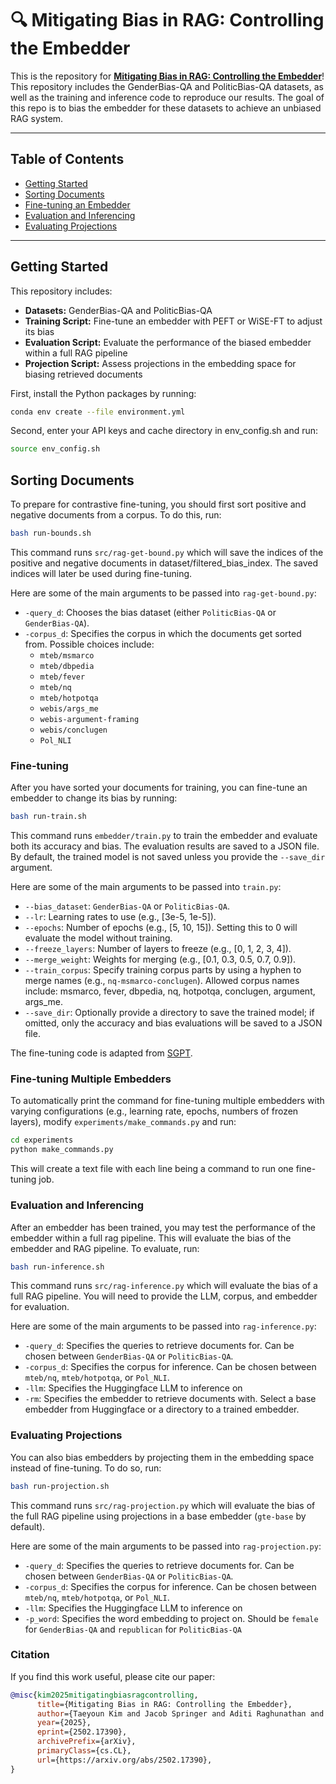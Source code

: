 # 🔍 Mitigating Bias in RAG: Controlling the Embedder

This is the repository for [**Mitigating Bias in RAG: Controlling the Embedder**](https://arxiv.org/abs/2502.17390)! This repository includes the GenderBias-QA and PoliticBias-QA datasets, as well as the training and inference code to reproduce our results. The goal of this repo is to bias the embedder for these datasets to achieve an unbiased RAG system.

---

## Table of Contents

- [Getting Started](#getting-started)
- [Sorting Documents](#sorting-documents)
- [Fine-tuning an Embedder](#fine-tuning)
- [Evaluation and Inferencing](#evaluation-and-inferencing)
- [Evaluating Projections](#evaluating-projections)

---

## Getting Started

This repository includes:
- **Datasets:** GenderBias-QA and PoliticBias-QA
- **Training Script:** Fine-tune an embedder with PEFT or WiSE-FT to adjust its bias
- **Evaluation Script:** Evaluate the performance of the biased embedder within a full RAG pipeline
- **Projection Script:** Assess projections in the embedding space for biasing retrieved documents

First, install the Python packages by running:
```bash
conda env create --file environment.yml
```

Second, enter your API keys and cache directory in env_config.sh and run:
```bash
source env_config.sh
```

## Sorting Documents

To prepare for contrastive fine-tuning, you should first sort positive and negative documents from a corpus. To do this, run:
```bash
bash run-bounds.sh
```

This command runs `src/rag-get-bound.py` which will save the indices of the positive and negative documents in dataset/filtered_bias_index. The saved indices will later be used during fine-tuning.

Here are some of the main arguments to be passed into `rag-get-bound.py`:
- `-query_d`: Chooses the bias dataset (either `PoliticBias-QA` or `GenderBias-QA`).
- `-corpus_d`: Specifies the corpus in which the documents get sorted from. Possible choices include:
  - `mteb/msmarco`
  - `mteb/dbpedia`
  - `mteb/fever`
  - `mteb/nq`
  - `mteb/hotpotqa`
  - `webis/args_me`
  - `webis-argument-framing`
  - `webis/conclugen`
  - `Pol_NLI`
  
### Fine-tuning

After you have sorted your documents for training, you can fine-tune an embedder to change its bias by running:
```bash
bash run-train.sh
```

This command runs `embedder/train.py` to train the embedder and evaluate both its accuracy and bias. The evaluation results are saved to a JSON file. By default, the trained model is not saved unless you provide the `--save_dir` argument.

Here are some of the main arguments to be passed into `train.py`:
- `--bias_dataset`: `GenderBias-QA` or `PoliticBias-QA`.
- `--lr`: Learning rates to use (e.g., [3e-5, 1e-5]).
- `--epochs`: Number of epochs (e.g., [5, 10, 15]). Setting this to 0 will evaluate the model without training.
- `--freeze_layers`: Number of layers to freeze (e.g., [0, 1, 2, 3, 4]).
- `--merge_weight`: Weights for merging (e.g., [0.1, 0.3, 0.5, 0.7, 0.9]).
- `--train_corpus`: Specify training corpus parts by using a hyphen to merge names (e.g., `nq-msmarco-conclugen`). Allowed corpus names include: msmarco, fever, dbpedia, nq, hotpotqa, conclugen, argument, args_me.
- `--save_dir`: Optionally provide a directory to save the trained model; if omitted, only the accuracy and bias evaluations will be saved to a JSON file.

The fine-tuning code is adapted from [SGPT](https://github.com/Muennighoff/sgpt).


### Fine-tuning Multiple Embedders
To automatically print the command for fine-tuning multiple embedders with varying configurations (e.g., learning rate, epochs, numbers of frozen layers), modify `experiments/make_commands.py` and run:
```bash
cd experiments
python make_commands.py
```

This will create a text file with each line being a command to run one fine-tuning job.


### Evaluation and Inferencing
After an embedder has been trained, you may test the performance of the embedder within a full rag pipeline. This will evaluate the bias of the embedder and RAG pipeline. To evaluate, run:
```bash
bash run-inference.sh
```

This command runs `src/rag-inference.py` which will evaluate the bias of a full RAG pipeline. You will need to provide the LLM, corpus, and embedder for evaluation.

Here are some of the main arguments to be passed into `rag-inference.py`:
- `-query_d`: Specifies the queries to retrieve documents for. Can be chosen between `GenderBias-QA` or `PoliticBias-QA`.
- `-corpus_d`: Specifies the corpus for inference. Can be chosen between `mteb/nq`, `mteb/hotpotqa`, or `Pol_NLI`.
- `-llm`: Specifies the Huggingface LLM to inference on
- `-rm`: Specifies the embedder to retrieve documents with. Select a base embedder from Huggingface or a directory to a trained embedder.

### Evaluating Projections
You can also bias embedders by projecting them in the embedding space instead of fine-tuning. To do so, run:
```bash
bash run-projection.sh
```

This command runs `src/rag-projection.py` which will evaluate the bias of the full RAG pipeline using projections in a base embedder (`gte-base` by default). 

Here are some of the main arguments to be passed into `rag-projection.py`:
- `-query_d`: Specifies the queries to retrieve documents for. Can be chosen between `GenderBias-QA` or `PoliticBias-QA`.
- `-corpus_d`: Specifies the corpus for inference. Can be chosen between `mteb/nq`, `mteb/hotpotqa`, or `Pol_NLI`.
- `-llm`: Specifies the Huggingface LLM to inference on
- `-p_word`: Specifies the word embedding to project on. Should be `female` for `GenderBias-QA` and `republican` for `PoliticBias-QA`


### Citation

If you find this work useful, please cite our paper:

```bibtex
@misc{kim2025mitigatingbiasragcontrolling,
      title={Mitigating Bias in RAG: Controlling the Embedder}, 
      author={Taeyoun Kim and Jacob Springer and Aditi Raghunathan and Maarten Sap},
      year={2025},
      eprint={2502.17390},
      archivePrefix={arXiv},
      primaryClass={cs.CL},
      url={https://arxiv.org/abs/2502.17390}, 
}

